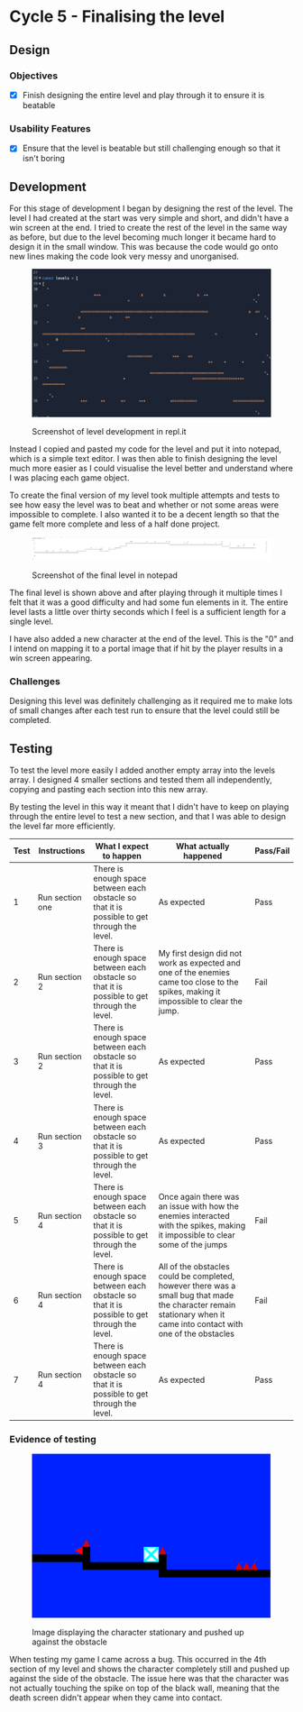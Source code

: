 # Cycle 5 - Finalising the level

## Design

### Objectives

* [x] Finish designing the entire level and play through it to ensure it is beatable

### Usability Features

* [x] Ensure that the level is beatable but still challenging enough so that it isn't boring

## Development

For this stage of development I began by designing the rest of the level. The level I had created at the start was very simple and short, and didn't have a win screen at the end. I tried to create the rest of the level in the same way as before, but due to the level becoming much longer it became hard to design it in the small window. This was because the code would go onto new lines making the code look very messy and unorganised.

<figure><img src="../.gitbook/assets/image (2).png" alt=""><figcaption><p>Screenshot of level development in repl.it</p></figcaption></figure>

Instead I copied and pasted my code for the level and put it into notepad, which is a simple text editor. I was then able to finish designing the level much more easier as I could visualise the level better and understand where I was placing each game object.

To create the final version of my level took multiple attempts and tests to see how easy the level was to beat and whether or not some areas were impossible to complete. I also wanted it to be a decent length so that the game felt more complete and less of a half done project.&#x20;

<figure><img src="../.gitbook/assets/image (5).png" alt=""><figcaption><p>Screenshot of the final level in notepad</p></figcaption></figure>

The final level is shown above and after playing through it multiple times I felt that it was a good difficulty and had some fun elements in it. The entire level lasts a little over thirty seconds which I feel is a sufficient length for a single level.&#x20;

I have also added a new character at the end of the level. This is the "0" and I intend on mapping it to a portal image that if hit by the player results in a win screen appearing.&#x20;

### Challenges

Designing this level was definitely challenging as it required me to make lots of small changes after each test run to ensure that the level could still be completed.

## Testing

To test the level more easily I added another empty array into the levels array. I designed 4 smaller sections and tested them all independently, copying and pasting each section into this new array.

By testing the level in this way it meant that I didn't have to keep on playing through the entire level to test a new section, and that I was able to design the level far more efficiently.

| Test | Instructions    | What I expect to happen                                                                      | What actually happened                                                                                                                                               | Pass/Fail |
| ---- | --------------- | -------------------------------------------------------------------------------------------- | -------------------------------------------------------------------------------------------------------------------------------------------------------------------- | --------- |
| 1    | Run section one | There is enough space between each obstacle so that it is possible to get through the level. | As expected                                                                                                                                                          | Pass      |
| 2    | Run section 2   | There is enough space between each obstacle so that it is possible to get through the level. | My first design did not work as expected and one of the enemies came too close to the spikes, making it impossible to clear the jump.                                | Fail      |
| 3    | Run section 2   | There is enough space between each obstacle so that it is possible to get through the level. | As expected                                                                                                                                                          | Pass      |
| 4    | Run section 3   | There is enough space between each obstacle so that it is possible to get through the level. | As expected                                                                                                                                                          | Pass      |
| 5    | Run section 4   | There is enough space between each obstacle so that it is possible to get through the level. | Once again there was an issue with how the enemies interacted with the spikes, making it impossible to clear some of the jumps                                       | Fail      |
| 6    | Run section 4   | There is enough space between each obstacle so that it is possible to get through the level. | All of the obstacles could be completed, however there was a small bug that made the character remain stationary when it came into contact with one of the obstacles | Fail      |
| 7    | Run section 4   | There is enough space between each obstacle so that it is possible to get through the level. | As expected                                                                                                                                                          | Pass      |

### Evidence of testing

<figure><img src="../.gitbook/assets/image.png" alt=""><figcaption><p>Image displaying the character stationary and pushed up against the obstacle</p></figcaption></figure>

When testing my game I came across a bug. This occurred in the 4th section of my level and shows the character completely still and pushed up against the side of the obstacle. The issue here was that the character was not actually touching the spike on top of the black wall, meaning that the death screen didn't appear when they came into contact.&#x20;
